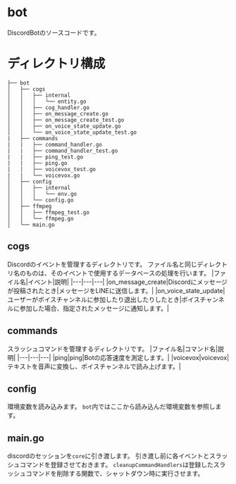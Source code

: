 # bot
DiscordBotのソースコードです。

# ディレクトリ構成
```
├── bot
│   ├── cogs
│   │   ├── internal
│   │   │   └── entity.go
│   │   ├── cog_handler.go
│   │   ├── on_message_create.go
│   │   ├── on_message_create_test.go
│   │   ├── on_voice_state_update.go
│   │   └── on_voice_state_update_test.go
|   ├── commands
|   |   ├── command_handler.go
|   |   ├── command_handler_test.go
|   |   ├── ping_test.go
|   |   ├── ping.go
|   |   ├── voicevox_test.go
|   |   └── voicevox.go
│   ├── config
│   │   ├── internal
│   │   │   └── env.go
│   │   └── config.go
│   ├── ffmpeg
│   │   ├── ffmpeg_test.go
│   │   └── ffmpeg.go
│   └── main.go
```

## cogs
Discordのイベントを管理するディレクトリです。
ファイル名と同じディレクトリ名のものは、そのイベントで使用するデータベースの処理を行います。
|ファイル名|イベント|説明|
|---|---|---|
|on_message_create|Discordにメッセージが投稿されたとき|メッセージをLINEに送信します。|
|on_voice_state_update|ユーザーがボイスチャンネルに参加したり退出したりしたとき|ボイスチャンネルに参加した場合、指定されたメッセージに通知します。|

## commands
スラッシュコマンドを管理するディレクトリです。
|ファイル名|コマンド名|説明|
|---|---|---|
|ping|ping|Botの応答速度を測定します。|
|voicevox|voicevox|テキストを音声に変換し、ボイスチャンネルで読み上げます。|

## config
環境変数を読み込みます。
```bot```内ではここから読み込んだ環境変数を参照します。

## main.go
discordのセッションを```core```に引き渡します。
引き渡し前に各イベントとスラッシュコマンドを登録させておきます。
```cleanupCommandHandlers```は登録したスラッシュコマンドを削除する関数で、シャットダウン時に実行させます。
